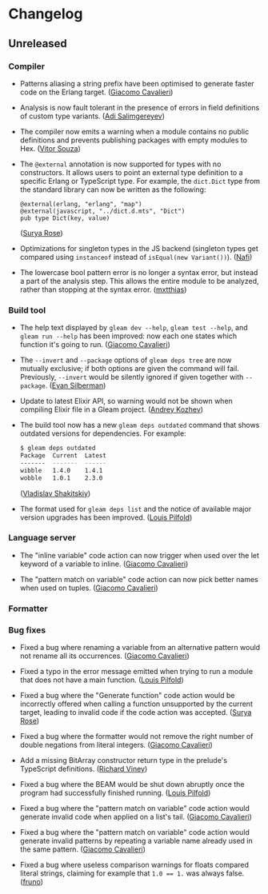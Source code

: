 # Changelog

## Unreleased

### Compiler

- Patterns aliasing a string prefix have been optimised to generate faster code
  on the Erlang target.
  ([Giacomo Cavalieri](https://github.com/giacomocavalieri))

- Analysis is now fault tolerant in the presence of errors in field definitions
  of custom type variants.
  ([Adi Salimgereyev](https://github.com/abs0luty))

- The compiler now emits a warning when a module contains no public definitions
  and prevents publishing packages with empty modules to Hex.
  ([Vitor Souza](https://github.com/vit0rr))

- The `@external` annotation is now supported for types with no constructors. It
  allows users to point an external type definition to a specific Erlang or
  TypeScript type. For example, the `dict.Dict` type from the standard library
  can now be written as the following:

  ```gleam
  @external(erlang, "erlang", "map")
  @external(javascript, "../dict.d.mts", "Dict")
  pub type Dict(key, value)
  ```

  ([Surya Rose](https://github.com/GearsDatapacks))

- Optimizations for singleton types in the JS backend (singleton types get compared using `instanceof` instead of `isEqual(new Variant())`).
  ([Nafi](https://github.com/re-masashi))
- The lowercase bool pattern error is no longer a syntax error, but instead a
  part of the analysis step. This allows the entire module to be analyzed, rather
  than stopping at the syntax error.
  ([mxtthias](https://github.com/mxtthias))

### Build tool

- The help text displayed by `gleam dev --help`, `gleam test --help`, and
  `gleam run --help` has been improved: now each one states which function it's
  going to run.
  ([Giacomo Cavalieri](https://github.com/giacomocavalieri))

- The `--invert` and `--package` options of `gleam deps tree` are now mutually
  exclusive; if both options are given the command will fail. Previously,
  `--invert` would be silently ignored if given together with `--package`.
  ([Evan Silberman](https://github.com/silby))

- Update to latest Elixir API, so warning would not be shown when compiling
  Elixir file in a Gleam project.
  ([Andrey Kozhev](https://github.com/ankddev))

- The build tool now has a new `gleam deps outdated` command that shows outdated
  versions for dependencies. For example:

  ```sh
  $ gleam deps outdated
  Package  Current  Latest
  -------  -------  ------
  wibble   1.4.0    1.4.1
  wobble   1.0.1    2.3.0
  ```

  ([Vladislav Shakitskiy](https://github.com/vshakitskiy))

- The format used for `gleam deps list` and the notice of available major
  version upgrades has been improved.
  ([Louis Pilfold](https://github.com/lpil))

### Language server

- The "inline variable" code action can now trigger when used over the let
  keyword of a variable to inline.
  ([Giacomo Cavalieri](https://github.com/giacomocavalieri))

- The "pattern match on variable" code action can now pick better names when
  used on tuples.
  ([Giacomo Cavalieri](https://github.com/giacomocavalieri))

### Formatter

### Bug fixes

- Fixed a bug where renaming a variable from an alternative pattern would not
  rename all its occurrences.
  ([Giacomo Cavalieri](https://github.com/giacomocavalieri))

- Fixed a typo in the error message emitted when trying to run a module that
  does not have a main function.
  ([Louis Pilfold](https://github.com/lpil))

- Fixed a bug where the "Generate function" code action would be incorrectly
  offered when calling a function unsupported by the current target, leading to
  invalid code if the code action was accepted.
  ([Surya Rose](https://github.com/GearsDatapacks))

- Fixed a bug where the formatter would not remove the right number of double
  negations from literal integers.
  ([Giacomo Cavalieri](https://github.com/giacomocavalieri))

- Add a missing BitArray constructor return type in the prelude's TypeScript
  definitions.
  ([Richard Viney](https://github.com/richard-viney))

- Fixed a bug where the BEAM would be shut down abruptly once the program had
  successfully finished running.
  ([Louis Pilfold](https://github.com/lpil))

- Fixed a bug where the "pattern match on variable" code action would generate
  invalid code when applied on a list's tail.
  ([Giacomo Cavalieri](https://github.com/giacomocavalieri))

- Fixed a bug where the "pattern match on variable" code action would generate
  invalid patterns by repeating a variable name already used in the same pattern.
  ([Giacomo Cavalieri](https://github.com/giacomocavalieri))

- Fixed a bug where useless comparison warnings for floats compared literal
  strings, claiming for example that `1.0 == 1.` was always false.
  ([fruno](https://github.com/fruno-bulax/))
